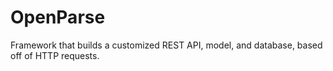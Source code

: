 OpenParse
=========

Framework that builds a customized REST API, model, and database, based off of HTTP requests.
